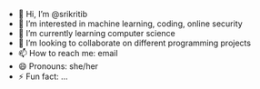 - 👋 Hi, I’m @srikritib
- 👀 I’m interested in machine learning, coding, online security
- 🌱 I’m currently learning computer science
- 💞️ I’m looking to collaborate on different programming projects
- 📫 How to reach me: email
- 😄 Pronouns: she/her
- ⚡ Fun fact: ...

<!---
srikritib/srikritib is a ✨ special ✨ repository because its `README.md` (this file) appears on your GitHub profile.
You can click the Preview link to take a look at your changes.
--->

